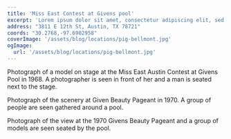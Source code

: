 ```yaml
---
title: 'Miss East Contest at Givens pool'
excerpt: 'Lorem ipsum dolor sit amet, consectetur adipiscing elit, sed do eiusmod tempor incididunt ut labore et dolore magna aliqua.'
address: "3811 E 12th St, Austin, TX 78721"
coords: "30.2768,-97.6902958"
coverImage: '/assets/blog/locations/pig-bellmont.jpg'
ogImage:
  url: '/assets/blog/locations/pig-bellmont.jpg'
---
```


Photograph of a model on stage at the Miss East Austin Contest at Givens Pool in 1968. A photographer is seen in front of her and a man is seated next to the stage. 

Photograph of the scenery at Given Beauty Pageant in 1970. A group of people are seen gathered around a pool.

Photograph of the view at the 1970 Givens Beauty Pageant and a group of models are seen seated by the pool.
